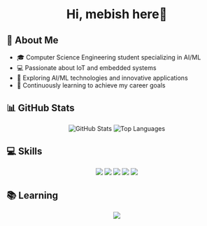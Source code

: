<div align="center">
<h1>
    Hi, mebish here👋 
</h1>
</div>

## 🚀 About Me
- 🎓 Computer Science Engineering student specializing in AI/ML
- 💻 Passionate about IoT and embedded systems
- 🤖 Exploring AI/ML technologies and innovative applications
- 🌱 Continuously learning to achieve my career goals

## 📊 GitHub Stats
<p align="center">
    <img src="https://github-readme-stats.vercel.app/api?username=mebishp&theme=tokyonight&show_icons=true&hide_border=true&count_private=false" alt="GitHub Stats" />
    <img src="https://github-readme-stats.vercel.app/api/top-langs/?username=mebishp&theme=tokyonight&show_icons=true&hide_border=true&layout=compact" alt="Top Languages" />
</p>

## 💻 Skills
<p align="center">
    <img src="https://img.shields.io/badge/Python-3776AB?style=for-the-badge&logo=python&logoColor=white" />
    <img src="https://img.shields.io/badge/Java-ED8B00?style=for-the-badge&logo=java&logoColor=white" />
    <img src="https://img.shields.io/badge/C-00599C?style=for-the-badge&logo=c&logoColor=white" />
    <img src="https://img.shields.io/badge/HTML5-E34F26?style=for-the-badge&logo=html5&logoColor=white" />
    <img src="https://img.shields.io/badge/CSS3-1572B6?style=for-the-badge&logo=css3&logoColor=white" />
</p>

## 📚 Learning
<p align="center">
    <img src="https://img.shields.io/badge/JavaScript-F7DF1E?style=for-the-badge&logo=javascript&logoColor=black" />
</p>

